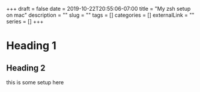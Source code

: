 +++ 
draft = false
date = 2019-10-22T20:55:06-07:00
title = "My zsh setup on mac"
description = ""
slug = "" 
tags = []
categories = []
externalLink = ""
series = []
+++

# Heading 1

## Heading 2

this is some setup here